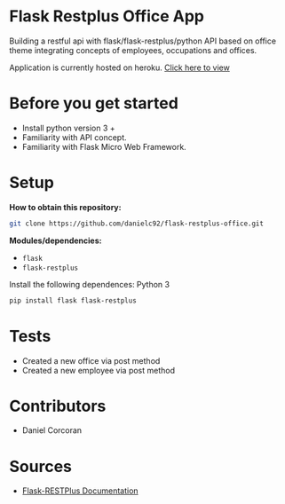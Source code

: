 # Flask Restplus Office App
Building a restful api with flask/flask-restplus/python
API based on office theme integrating concepts of employees, occupations and offices. 

Application is currently hosted on heroku. [Click here to view](https://office-api.herokuapp.com)

# Before you get started
- Install python version 3 + 
- Familiarity with API concept.
- Familiarity with Flask Micro Web Framework.

# Setup
**How to obtain this repository:**
```sh
git clone https://github.com/danielc92/flask-restplus-office.git
```
**Modules/dependencies:**
- `flask`
- `flask-restplus`

Install the following dependences:
Python 3
```sh
pip install flask flask-restplus
```

# Tests
- Created a new office via post method
- Created a new employee via post method

# Contributors
- Daniel Corcoran

# Sources
- [Flask-RESTPlus Documentation](https://flask-restplus.readthedocs.io/en/stable/)
